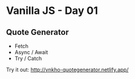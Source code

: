 # Vanilla JS - Day 01

## Quote Generator

- Fetch
- Async / Await
- Try / Catch

Try it out: http://vnkho-quotegenerator.netlify.app/
